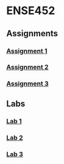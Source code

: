 # ENSE452

## Assignments 

### [Assignment 1](https://github.com/mtzamanpk/ENSE452-MuhammadZaman/tree/main/Assignments/Assignment_1)
### [Assignment 2](https://github.com/mtzamanpk/ENSE452-MuhammadZaman/tree/main/Assignments/Assignment_2) 
### [Assignment 3](https://github.com/mtzamanpk/ENSE452-MuhammadZaman/tree/main/Assignments/Assignment_3)

## Labs

### [Lab 1](https://github.com/mtzamanpk/ENSE452-MuhammadZaman/tree/main/Labs/Lab1/Core/Src)
### [Lab 2](https://github.com/mtzamanpk/ENSE452-MuhammadZaman/tree/main/Labs/Lab2/Core/Src)
### [Lab 3](https://github.com/mtzamanpk/ENSE452-MuhammadZaman/tree/main/Labs/Lab3/Core/Src)
